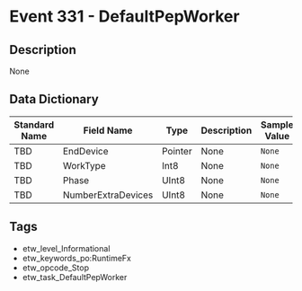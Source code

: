 # Event 331 - DefaultPepWorker

## Description
None

## Data Dictionary
|Standard Name|Field Name|Type|Description|Sample Value|
|---|---|---|---|---|
|TBD|EndDevice|Pointer|None|`None`|
|TBD|WorkType|Int8|None|`None`|
|TBD|Phase|UInt8|None|`None`|
|TBD|NumberExtraDevices|UInt8|None|`None`|

## Tags
* etw_level_Informational
* etw_keywords_po:RuntimeFx
* etw_opcode_Stop
* etw_task_DefaultPepWorker